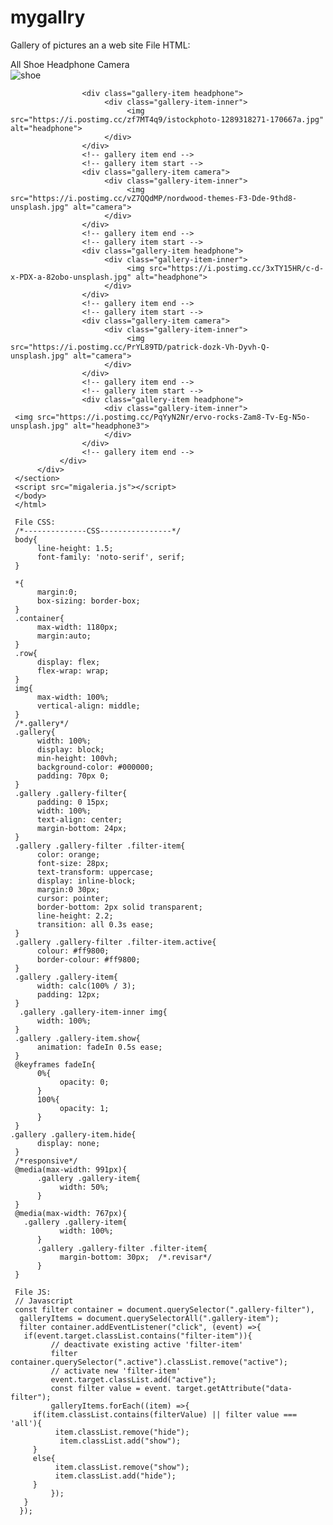 # mygallry
Gallery of pictures an a web site
File HTML:
<!-- <-------HTML--------->  
 <!DOCTYPE html>  
 <html lang="en">  
 <head>  
  <title>Galeria de Imagenes</title>  
  <meta charset="utf-8">  
  <meta name="viewport" content="width=device-width, initial-scale=1">  
  <link rel="stylesheet" href="migaleria.css">  
 </head>  
 <body>  
 <section class="gallery">  
      <div class="container">  
           <div class="row">  
                <div class="gallery-filter">  
                     <span class="filter-item active" data-filter="all">All</span>  
                     <span class="filter-item" data-filter="shoe">Shoe</span>  
                     <span class="filter-item" data-filter="headphone">Headphone</span>  
                     <span class="filter-item" data-filter="camera">Camera</span>  
                </div>  
           </div>  
           <div class="row">  
                <!-- gallery item start -->  
                <div class="gallery-item shoe">  
                     <div class="gallery-item-inner">  
                          <img src="https://i.postimg.cc/7PJ4yYHh/revolt-164-6w-VEHf-I-unsplash.jpg" alt="shoe">  
                     </div>  
                </div>  
                <!-- gallery item end -->               <!-- gallery item start -->  

                    <div class="gallery-item headphone">  
                         <div class="gallery-item-inner">  
                              <img src="https://i.postimg.cc/zf7MT4q9/istockphoto-1289318271-170667a.jpg" alt="headphone">  
                         </div>  
                    </div>  
                    <!-- gallery item end -->  
                    <!-- gallery item start -->  
                    <div class="gallery-item camera">  
                         <div class="gallery-item-inner">  
                              <img src="https://i.postimg.cc/vZ7QQdMP/nordwood-themes-F3-Dde-9thd8-unsplash.jpg" alt="camera">  
                         </div>  
                    </div>  
                    <!-- gallery item end -->  
                    <!-- gallery item start -->  
                    <div class="gallery-item headphone">  
                         <div class="gallery-item-inner">  
                              <img src="https://i.postimg.cc/3xTY15HR/c-d-x-PDX-a-82obo-unsplash.jpg" alt="headphone">  
                         </div>  
                    </div>  
                    <!-- gallery item end -->  
                    <!-- gallery item start -->  
                    <div class="gallery-item camera">  
                         <div class="gallery-item-inner">  
                              <img src="https://i.postimg.cc/PrYL89TD/patrick-dozk-Vh-Dyvh-Q-unsplash.jpg" alt="camera">  
                         </div>  
                    </div>  
                    <!-- gallery item end -->  
                    <!-- gallery item start -->  
                    <div class="gallery-item headphone">  
                         <div class="gallery-item-inner">  
     <img src="https://i.postimg.cc/PqYyN2Nr/ervo-rocks-Zam8-Tv-Eg-N5o-unsplash.jpg" alt="headphone3">  
                         </div>  
                    </div>  
                    <!-- gallery item end -->  
               </div>  
          </div>  
     </section>  
     <script src="migaleria.js"></script>  
     </body>  
     </html>  
     
     File CSS:
     /*--------------CSS----------------*/  
     body{  
          line-height: 1.5;  
          font-family: 'noto-serif', serif;  
     }  
	 
	 *{  
          margin:0;  
          box-sizing: border-box;  
     }  
     .container{  
          max-width: 1180px;  
          margin:auto;  
     }  
     .row{  
          display: flex;  
          flex-wrap: wrap;  
     }  
     img{  
          max-width: 100%;  
          vertical-align: middle;  
     }  
     /*.gallery*/  
     .gallery{  
          width: 100%;  
          display: block;  
          min-height: 100vh;  
          background-color: #000000;  
          padding: 70px 0;  
     }  
     .gallery .gallery-filter{  
          padding: 0 15px;  
          width: 100%;  
          text-align: center;  
          margin-bottom: 24px;   
     }  
	 .gallery .gallery-filter .filter-item{  
          color: orange;  
          font-size: 28px;  
          text-transform: uppercase;  
          display: inline-block;  
          margin:0 30px; 
          cursor: pointer;  
          border-bottom: 2px solid transparent;  
          line-height: 2.2;  
          transition: all 0.3s ease;  
     }  
     .gallery .gallery-filter .filter-item.active{  
          colour: #ff9800;  
          border-colour: #ff9800;  
     }  
     .gallery .gallery-item{  
          width: calc(100% / 3);  
          padding: 12px;  
     }  
      .gallery .gallery-item-inner img{  
          width: 100%;  
     }  
     .gallery .gallery-item.show{  
          animation: fadeIn 0.5s ease; 
     }  
     @keyframes fadeIn{  
          0%{  
               opacity: 0;  
          }  
          100%{               
               opacity: 1;  
          }  
     }  
    .gallery .gallery-item.hide{  
          display: none;  
     }  
     /*responsive*/  
     @media(max-width: 991px){  
          .gallery .gallery-item{  
               width: 50%;  
          }  
     }  
     @media(max-width: 767px){  
       .gallery .gallery-item{  
               width: 100%;  
          }       
          .gallery .gallery-filter .filter-item{  
               margin-bottom: 30px;  /*.revisar*/ 
          }  
     }  
     
     File JS:
     // Javascript   
     const filter container = document.querySelector(".gallery-filter"),  
      galleryItems = document.querySelectorAll(".gallery-item");  
      filter container.addEventListener("click", (event) =>{  
       if(event.target.classList.contains("filter-item")){  
             // deactivate existing active 'filter-item'  
             filter container.querySelector(".active").classList.remove("active");  
             // activate new 'filter-item'  
             event.target.classList.add("active");  
             const filter value = event. target.getAttribute("data-filter");  
             galleryItems.forEach((item) =>{  
         if(item.classList.contains(filterValue) || filter value === 'all'){  
              item.classList.remove("hide");  
               item.classList.add("show");  
         }  
         else{  
              item.classList.remove("show");  
              item.classList.add("hide");  
         }  
             });  
       }  
      });  
